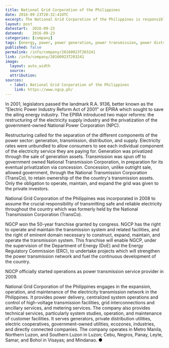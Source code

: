 ```yaml
---
title: National Grid Corporation of the Philippines
date: 2016-09-23T20:32:41UTC
excerpt: The National Grid Corporation of the Philippines is responsible for transmitting safe and reliable electricity throughout the country since 2008 after the the National Transmission Corporation.
layout: post
datestart:  2016-09-23
dateend:    2016-09-23
categories: [company]
tags: [energy, power, power generation, power transmission, power distribution, power supply]
published: false
permalink: /info/company/20160923T203241
link: /info/company/20160923T203241
image:
  layout: auto_width
  source: 
  attribution: 
sources:
  - label: National Grid Corporation of the Philippines
    link: https://www.ngcp.ph/
---
```


In 2001, legislators passed the landmark R.A. 9136, better known as the "Electric Power Industry Reform Act of 2001" or EPIRA which sought to save the ailing energy industry.
The EPIRA introduced two major reforms: the restructuring of the electricity supply industry and the privatization of the government-owned National Power Corporation (NPC).

Restructuring called for the separation of the different components of the power sector: generation, transmission, distribution, and supply.
Electricity rates were unbundled to allow consumers to see each individual component of the electricity service they are paying for.
Generation was privatized through the sale of generation assets.
Transmission was spun off to government owned National Transmission Corporation, in preparation for its eventual privatization via concession.
Concession, unlike outright sale, allowed government, through the National Transmission Corporation (TransCo), to retain ownership of the the country's transmission assets.
Only the obligation to operate, maintain, and expand the grid was given to the private investors.
 
National Grid Corporation of the Philippines was incorporated in 2008 to assume the crucial responsibility of transmitting safe and reliable electricity throughout the country which was formerly held by the National Transmission Corporation (TransCo).

NGCP won the 50-year franchise granted by congress. NGCP has the right to operate and maintain the transmission system and related facilities, and the right of eminent domain necessary to construct, expand, maintain, and operate the transmission system.
This franchise will enable NGCP, under the supervision of the Department of Energy (DoE) and the Energy Regulatory Commission (ERC), to undertake projects which will strengthen the power transmission network and fuel the continuous development of the country. 

NGCP officially started operations as power transmission service provider in 2009.

National Grid Corporation of the Philippines engages in the expansion, operation, and maintenance of the electricity transmission network in the Philippines.
It provides power delivery, centralized system operations and control of high-voltage transmission facilities, grid interconnections and ancillary services, and metering services.
The company also provides technical services, particularly system studies, operation, and maintenance of customer facilities.
It serves generators, private distribution utilities, electric cooperatives, government-owned utilities, ecozones, industries, and directly connected companies. The company operates in Metro Manila, Northern Luzon, and Southern Luzon in Luzon; Cebu, Negros, Panay, Leyte, Samar, and Bohol in Visayas; and Mindanao.
&#x25cf;
